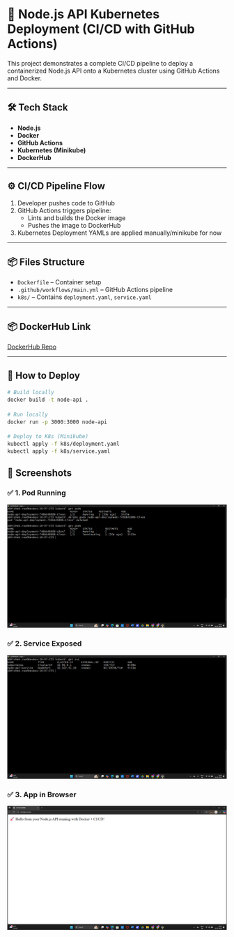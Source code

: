 # 🚀 Node.js API Kubernetes Deployment (CI/CD with GitHub Actions)

This project demonstrates a complete CI/CD pipeline to deploy a containerized Node.js API onto a Kubernetes cluster using GitHub Actions and Docker.

---

## 🛠️ Tech Stack
- **Node.js**
- **Docker**
- **GitHub Actions**
- **Kubernetes (Minikube)**
- **DockerHub**

---

## ⚙️ CI/CD Pipeline Flow

1. Developer pushes code to GitHub
2. GitHub Actions triggers pipeline:
   - Lints and builds the Docker image
   - Pushes the image to DockerHub
3. Kubernetes Deployment YAMLs are applied manually/minikube for now

---

## 📦 Files Structure

- `Dockerfile` – Container setup
- `.github/workflows/main.yml` – GitHub Actions pipeline
- `k8s/` – Contains `deployment.yaml`, `service.yaml`

---

## 📦 DockerHub Link
[DockerHub Repo](https://hub.docker.com/repository/docker/abhidochub123/node-api-app)

---

## 📄 How to Deploy

```bash
# Build locally
docker build -t node-api .

# Run locally
docker run -p 3000:3000 node-api

# Deploy to K8s (Minikube)
kubectl apply -f k8s/deployment.yaml
kubectl apply -f k8s/service.yaml
```


## 📸 Screenshots

### ✅ 1. Pod Running
![kubectl get pods](./screenshots/pods.png)

### ✅ 2. Service Exposed
![kubectl get svc](./screenshots/svc.png)

### ✅ 3. App in Browser
![App Output](./screenshots/browser.png)

